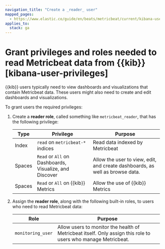 ```yaml
---
navigation_title: "Create a _reader_ user"
mapped_pages:
  - https://www.elastic.co/guide/en/beats/metricbeat/current/kibana-user-privileges.html
applies_to:
  stack: ga
---
```


# Grant privileges and roles needed to read Metricbeat data from {{kib}} [kibana-user-privileges]


{{kib}} users typically need to view dashboards and visualizations that contain Metricbeat data. These users might also need to create and edit dashboards and visualizations.

To grant users the required privileges:

1. Create a **reader role**, called something like `metricbeat_reader`, that has the following privilege:

    | Type | Privilege | Purpose |
    | --- | --- | --- |
    | Index | `read` on `metricbeat-*` indices | Read data indexed by Metricbeat |
    | Spaces | `Read` or `All` on Dashboards, Visualize, and Discover | Allow the user to view, edit, and create dashboards, as well as browse data. |
    | Spaces | `Read` or `All` on {{kib}} Metrics | Allow the use of {{kib}} Metrics |

2. Assign the **reader role**, along with the following built-in roles, to users who need to read Metricbeat data:

    | Role | Purpose |
    | --- | --- |
    | `monitoring_user` | Allow users to monitor the health of Metricbeat itself. Only assign this role to users who manage Metricbeat. |


